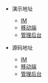 * 演示地址
  * [IM](http://www.xuzhihao.com.cn/index.html)
  * [移动端](http://www.xuzhihao.com.cn/index.html)
  * [管理后台](http://www.xuzhihao.com.cn/index.html)

* 源码地址
  * [IM](http://www.xuzhihao.com.cn/index.html)
  * [移动端](http://www.xuzhihao.com.cn/index.html)
  * [管理后台](http://www.xuzhihao.com.cn/index.html)

